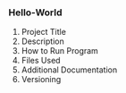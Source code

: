 ### Hello-World
1. Project Title 
2. Description 
3. How to Run Program 
4. Files Used 
5. Additional Documentation 
6. Versioning
